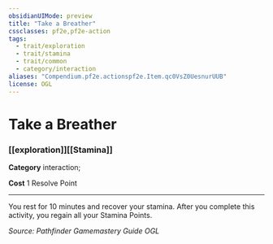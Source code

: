 ```yaml
---
obsidianUIMode: preview
title: "Take a Breather"
cssclasses: pf2e,pf2e-action
tags:
  - trait/exploration
  - trait/stamina
  - trait/common
  - category/interaction
aliases: "Compendium.pf2e.actionspf2e.Item.qc0VsZ0UesnurUUB"
license: OGL
---
```

# Take a Breather

### [[exploration]][[Stamina]]

**Category** interaction; 




**Cost** 1 Resolve Point

* * *

You rest for 10 minutes and recover your stamina. After you complete this activity, you regain all your Stamina Points.

*Source: Pathfinder Gamemastery Guide*
*OGL*